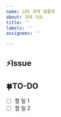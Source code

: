 ```yaml
---
name: iOS 과제 템플릿
about: 과제 이슈
title: ''
labels: ''
assignees: ''

---
```


## ⚡️Issue
<!-- 과제 설명 작성 -->

## 🍀TO-DO
<!-- 과제 todo 작성 -->
- [ ] 할 일 1
- [ ] 할 일 2
